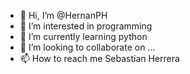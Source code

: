 - 👋 Hi, I’m @HernanPH
- 👀 I’m interested in programming
- 🌱 I’m currently learning python
- 💞️ I’m looking to collaborate on ...
- 📫 How to reach me Sebastian Herrera

<!---
HernanPH/HernanPH is a ✨ special ✨ repository because its `README.md` (this file) appears on your GitHub profile.
You can click the Preview link to take a look at your changes.
--->
